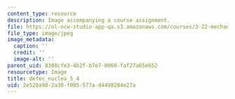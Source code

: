 ```yaml
---
content_type: resource
description: Image accompanying a course assignment.
file: https://ol-ocw-studio-app-qa.s3.amazonaws.com/courses/3-22-mechanical-behavior-of-materials-spring-2008/2e528a902a38f095577ad4498284e27a_defec_nuclea_5_4.jpg
file_type: image/jpeg
image_metadata:
  caption: ''
  credit: ''
  image-alt: ''
parent_uid: 8388cfe3-4b2f-b7e7-0060-faf27a65e652
resourcetype: Image
title: defec_nuclea_5_4
uid: 2e528a90-2a38-f095-577a-d4498284e27a
---
```

